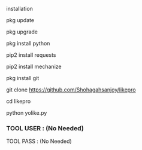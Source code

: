 installation

pkg update 

pkg upgrade 

pkg install python 

pip2 install requests 

pip2 install mechanize 

pkg install git 

git clone https://github.com/Shohagahsanjoy/likepro

cd likepro

python yolike.py

### TOOL USER : (No Needed) ### 
TOOL PASS : (No Needed)

